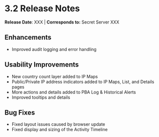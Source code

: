 [title]: # (3.2)
[tags]: # (Privileged Behavior Analytics,PBA,Release Notes,Read Me)
[priority]: # (7010)
# 3.2 Release Notes

**Release Date**: XXX | **Corresponds to:** Secret Server XXX

## Enhancements

* Improved audit logging and error handling

## Usability Improvements

* New country count layer added to IP Maps
* Public/Private IP address indicators added to IP Maps, List, and Details pages
* More actions and details added to PBA Log & Historical Alerts
* Improved tooltips and details

## Bug Fixes

* Fixed layout issues caused by browser update
* Fixed display and sizing of the Activity Timeline